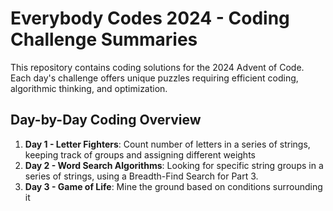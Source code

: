 # Everybody Codes 2024 - Coding Challenge Summaries

This repository contains coding solutions for the 2024 Advent of Code. Each day's challenge offers unique puzzles requiring efficient coding, algorithmic thinking, and optimization.

## Day-by-Day Coding Overview

1. **Day 1 - Letter Fighters**: Count number of letters in a series of strings, keeping track of groups and assigning different weights
2. **Day 2 - Word Search Algorithms**: Looking for specific string groups in a series of strings, using a Breadth-Find Search for Part 3.
3. **Day 3 - Game of Life**: Mine the ground based on  conditions surrounding it
